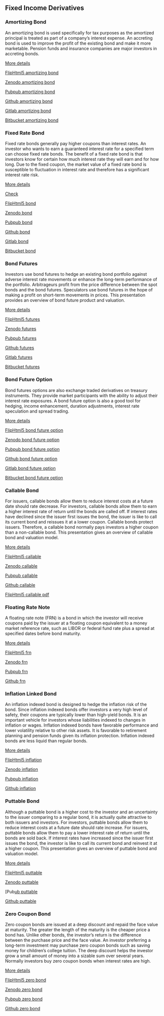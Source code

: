 ## Fixed Income Derivatives

### Amortizing Bond

An amortizing bond is used specifically for tax purposes as the amortized principal is treated as part of a company’s interest expense. An accreting bond is used 
to improve the profit of the existing bond and make it more marketable. Pension funds and insurance companies are major investors in accreting bonds. 

[More details](./FiAmortizingBond-9.pdf)

[FlipHtml5 amortizing bond](https://fliphtml5.com/download/download-pdf-file.php?str=x0DZh9GTud3bENXamEzN1gDM5ITPkl0av9mY)

[Zenodo amortizing bond](https://zenodo.org/record/3958017/files/FiAmortizingBond-9.pdf)

[Pubpub amortizing bond](https://fixedincome.pubpub.org/pub/2tsz1ogw/download/pdf)

[Github amortizing bond](https://github.com/alanwhite1203/fiAmortizingBond/raw/main/FiAmortizingBond-9.pdf)

[Gitlab amortizing bond](https://gitlab.com/finance15/fiamortizingbond/-/raw/master/FiAmortizingBond-9.pdf)

[Bitbucket amortizing bond](https://bitbucket.org/cmrm11/fiamortizingbond/downloads/FiAmortizingBond-9.pdf)


### Fixed Rate Bond

 Fixed rate bonds generally pay higher coupons than interest rates. An investor who wants to earn a guaranteed interest rate for a specified term can choose fixed 
 rate bonds. The benefit of a fixed rate bond is that investors know for certain how much interest rate they will earn and for how long. Due to the fixed coupon, 
 the market value of a fixed rate bond is susceptible to fluctuation in interest rate and therefore has a significant interest rate risk. 
 
 [More details](./FiBond-10.pdf)
 
 [Check](https://finpricing.com/lib/FiBond.html)  
 
 [FlipHtml5 bond](https://fliphtml5.com/download/download-pdf-file.php?str=x0DZh9GTud3bENXamcDM0cjNyETPkl0av9mY)
 
 [Zenodo bond](https://zenodo.org/record/3958026/files/FiBond-10.pdf)
 
 [Pubpub bond](https://fixedincome.pubpub.org/pub/j5k0ljcd/download/pdf)
 
 [Github bond](https://github.com/alanwhite1203/fiBond/raw/main/FiBond-10.pdf)
 
 [Gitlab bond](https://gitlab.com/finance15/fibond/-/raw/master/FiBond-10.pdf)
 
 [Bitbucket bond](https://bitbucket.org/cmrm11/fibond/downloads/FiBond-10.pdf)
 
 
### Bond Futures
 
Investors use bond futures to hedge an existing bond portfolio against adverse interest rate movements or enhance the long-term performance of the portfolio. 
Arbitrageurs profit from the price difference between the spot bonds and the bond futures. Speculators use bond futures in the hope of making a profit on 
short-term movements in prices. This presentation provides an overview of bond future product and valuation. 

[More details](./FiBondFuture-11.pdf)

[FlipHtml5 futures](https://fliphtml5.com/download/download-pdf-file.php?str=x0DZh9GTud3bENXamMDO1gDM5ITPkl0av9mY)

[Zenodo futures](https://zenodo.org/record/3958039/files/FiBondFuture-11.pdf)

[Pubpub futures](https://fixedincome.pubpub.org/pub/jxxynl4w/download/pdf)

[Github futures](https://github.com/alanwhite1203/fiBondFuture/raw/main/FiBondFuture-11.pdf)

[Gitlab futures](https://gitlab.com/finance15/fibondfuture/-/raw/master/FiBondFuture-11.pdf)

[Bitbucket futures](https://bitbucket.org/cmrm11/fibondfuture/downloads/FiBondFuture-11.pdf)


### Bond Future Option

Bond futures options are also exchange traded derivatives on treasury instruments. They provide market participants with the ability to adjust their interest 
rate exposures. A bond future option is also a good tool for hedging, income enhancement, duration adjustments, interest rate speculation and spread trading. 

[More details](./FiBondFutureOption-12.pdf)

[FlipHtml5 bond future option](https://fliphtml5.com/download/download-pdf-file.php?str=x0DZh9GTud3bENXamgTM1ITM5ITPkl0av9mY)

[Zenodo bond future option](https://zenodo.org/record/3958051/files/FiBondFutureOption-12.pdf)

[Pubpub bond future option](https://fixedincome.pubpub.org/pub/8jo2auig/download/pdf)

[Github bond future option](https://github.com/alanwhite1203/fiBondFutureOption/raw/main/FiBondFutureOption-12.pdf)

[Gitlab bond future option](https://gitlab.com/finance15/fibondfutureoption/-/raw/master/FiBondFutureOption-12.pdf)

[Bitbucket bond future option](https://bitbucket.org/cmrm11/fibondfutureoption/downloads/FiBondFutureOption-12.pdf)

   
### Callable Bond

For issuers, callable bonds allow them to reduce interest costs at a future date should rate decrease. For investors, callable bonds allow them to earn a 
higher interest rate of return until the bonds are called off. If interest rates have declined since the issuer first issues the bond, the issuer is like 
to call its current bond and reissues it at a lower coupon. Callable bonds protect issuers. Therefore, a callable bond normally pays investors a higher coupon 
than a non-callable bond. This presentation gives an overview of callable bond and valuation model.

[More details](./FiCallableBond-13.pdf)

[FlipHtml5 callable](https://fliphtml5.com/download/download-pdf-file.php?str=x0DZh9GTud3bENXamEzM1ITM5ITPkl0av9mY)

[Zenodo callable](https://zenodo.org/record/3973190/files/FiCallableBond-13.pdf)

[Pubpub callable](https://fixedincome.pubpub.org/pub/ylqcukjc/download/pdf)

[Github callable](https://github.com/alanwhite1203/fiCallable/raw/main/FiCallableBond-13.pdf)

[FlipHtml5 callable pdf](https://fliphtml5.com/download/download-pdf-file.php?str=x0DZh9GTud3bENXamYTMxkjNyETPkl0av9mY)

   
### Floating Rate Note

A floating rate note (FRN) is a bond in which the investor will receive coupons paid by the issuer at a floating coupon equivalent to a money market reference 
rate, such as LIBOR or federal fund rate plus a spread at specified dates before bond maturity.

[More details](./FiFrn-14.pdf)

[FlipHtml5 frn](https://fliphtml5.com/download/download-pdf-file.php?str=x0DZh9GTud3bENXamkzM1ITM5ITPkl0av9mY)

[Zenodo frn](https://zenodo.org/record/3973196/files/FiFrn-14.pdf)

[Pubpub frn](https://fixedincome.pubpub.org/pub/zr3i4t1g/download/pdf)

[Github frn](https://github.com/alanwhite1203/fiFrn/raw/main/FiFrn-14.pdf)

   
### Inflation Linked Bond

An inflation indexed bond is designed to hedge the inflation risk of the bond. Since inflation indexed bonds offer investors a very high level of safety, 
their coupons are typically lower than high-yield bonds. It is an important vehicle for investors whose liabilities indexed to changes in inflation or wages. 
Inflation indexed bonds have favorable performance and lower volatility relative to other risk assets. It is favorable to retirement planning and pension funds 
given its inflation protection. Inflation indexed bonds are less liquid than regular bonds.

[More details](./FiInflationBond-15.pdf)

[FlipHtml5 inflation](https://fliphtml5.com/download/download-pdf-file.php?str=x0DZh9GTud3bENXamADM3QjM5ITPkl0av9mY)

[Zenodo inflation](https://zenodo.org/record/3978594/files/FiInflationBond-15.pdf)

[Pubpub inflation](https://fixedincome.pubpub.org/pub/n232c4iu/download/pdf)

[Github inflation](https://github.com/alanwhite1203/fiInflation/raw/main/FiInflationBond-15.pdf)

   
### Puttable Bond

Although a puttable bond is a higher cost to the investor and an uncertainty to the issuer comparing to a regular bond, it is actually quite attractive to both 
issuers and investors. For investors, puttable bonds allow them to reduce interest costs at a future date should rate increase. For issuers, puttable bonds allow 
them to pay a lower interest rate of return until the bonds are sold back. If interest rates have increased since the issuer first issues the bond, the investor 
is like to call its current bond and reinvest it at a higher coupon. This presentation gives an overview of puttable bond and valuation model. 

[More details](./FiPuttableBond-16.pdf)

[FlipHtml5 puttable](https://fliphtml5.com/download/download-pdf-file.php?str=x0DZh9GTud3bENXamYDM3QjM5ITPkl0av9mY)

[Zenodo puttable](https://zenodo.org/record/3978603/files/FiPuttableBond-16.pdf)

[Pub[ub puttable](https://fixedincome.pubpub.org/pub/u95623j1/download/pdf)

[Github puttable](ps://github.com/alanwhite1203/fiPuttable/raw/main/FiPuttableBond-16.pdf)

   
### Zero Coupon Bond

Zero coupon bonds are issued at a deep discount and repaid the face value at maturity. The greater the length of the maturity is the cheaper price a bond has. 
Unlike other bonds, the investor’s return is the difference between the purchase price and the face value. An investor preferring a long-term investment may 
purchase zero coupon bonds such as saving money for children’s college tuition. The deep discount helps the investor grow a small amount of money into a sizable 
sum over several years. Normally investors buy zero coupon bonds when interest rates are high.

[More details](./FiZeroBond-17.pdf)

[FlipHtml5 zero bond](https://fliphtml5.com/download/download-pdf-file.php?str=x0DZh9GTud3bENXamkDM3QjM5ITPkl0av9mY)

[Zenodo zero bond](https://zenodo.org/record/3978607/files/FiZeroBond-17.pdf)

[Pubpub zero bond](https://fixedincome.pubpub.org/pub/xmrfe4fp/download/pdf)

[Github zero bond](https://github.com/alanwhite1203/fiZeroBond/raw/main/FiZeroBond-17.pdf)

   